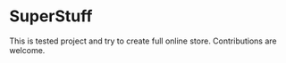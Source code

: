 # SuperStuff
This is tested project and try to create full online store. Contributions are welcome.
